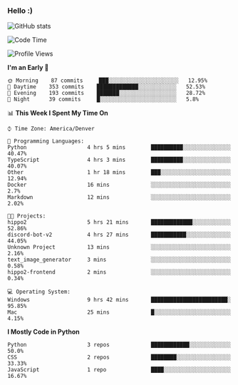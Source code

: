 ### Hello :)

![GitHub stats](https://github-readme-stats.vercel.app/api?username=neverabsolute&count_private=true&include_all_commits=true&bg_color=0D1117&text_color=F3F3F3&title_color=E1E1E1)

<!--START_SECTION:waka-->
![Code Time](http://img.shields.io/badge/Code%20Time-537%20hrs%2033%20mins-blue)

![Profile Views](http://img.shields.io/badge/Profile%20Views-0-blue)

**I'm an Early 🐤** 

```text
🌞 Morning    87 commits     ███░░░░░░░░░░░░░░░░░░░░░░   12.95% 
🌆 Daytime    353 commits    █████████████░░░░░░░░░░░░   52.53% 
🌃 Evening    193 commits    ███████░░░░░░░░░░░░░░░░░░   28.72% 
🌙 Night      39 commits     █░░░░░░░░░░░░░░░░░░░░░░░░   5.8%

```


📊 **This Week I Spent My Time On** 

```text
⌚︎ Time Zone: America/Denver

💬 Programming Languages: 
Python                   4 hrs 5 mins        ██████████░░░░░░░░░░░░░░░   40.47% 
TypeScript               4 hrs 3 mins        ██████████░░░░░░░░░░░░░░░   40.07% 
Other                    1 hr 18 mins        ███░░░░░░░░░░░░░░░░░░░░░░   12.94% 
Docker                   16 mins             ░░░░░░░░░░░░░░░░░░░░░░░░░   2.7% 
Markdown                 12 mins             ░░░░░░░░░░░░░░░░░░░░░░░░░   2.02%

🐱‍💻 Projects: 
hippo2                   5 hrs 21 mins       █████████████░░░░░░░░░░░░   52.86% 
discord-bot-v2           4 hrs 27 mins       ███████████░░░░░░░░░░░░░░   44.05% 
Unknown Project          13 mins             ░░░░░░░░░░░░░░░░░░░░░░░░░   2.16% 
text_image_generator     3 mins              ░░░░░░░░░░░░░░░░░░░░░░░░░   0.58% 
hippo2-frontend          2 mins              ░░░░░░░░░░░░░░░░░░░░░░░░░   0.34%

💻 Operating System: 
Windows                  9 hrs 42 mins       ████████████████████████░   95.85% 
Mac                      25 mins             █░░░░░░░░░░░░░░░░░░░░░░░░   4.15%

```

**I Mostly Code in Python** 

```text
Python                   3 repos             ████████████░░░░░░░░░░░░░   50.0% 
CSS                      2 repos             ████████░░░░░░░░░░░░░░░░░   33.33% 
JavaScript               1 repo              ████░░░░░░░░░░░░░░░░░░░░░   16.67%

```



<!--END_SECTION:waka-->
